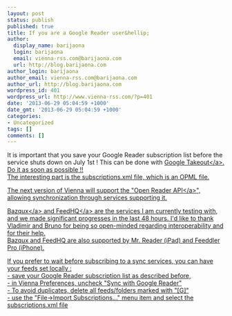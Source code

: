 ```yaml
---
layout: post
status: publish
published: true
title: If you are a Google Reader user&hellip;
author:
  display_name: barijaona
  login: barijaona
  email: vienna-rss.com@barijaona.com
  url: http://blog.barijaona.com
author_login: barijaona
author_email: vienna-rss.com@barijaona.com
author_url: http://blog.barijaona.com
wordpress_id: 401
wordpress_url: http://www.vienna-rss.com/?p=401
date: '2013-06-29 05:04:59 +1000'
date_gmt: '2013-06-29 05:04:59 +1000'
categories:
- Uncategorized
tags: []
comments: []
---
```

<p>It is important that you save your Google Reader subscription list before the service shuts down on July 1st ! This can be done with <a href="https:&#47;&#47;www.google.com&#47;takeout&#47;#custom:reader">Google Takeout<&#47;a>. Do it as soon as possible !!<br />
The interesting part is the subscriptions.xml file, which is an OPML file.</p>
<p>The next version of Vienna will support the "<a href="http:&#47;&#47;rss-sync.github.io&#47;Open-Reader-API&#47;rssconsensus&#47;">Open Reader API<&#47;a>", allowing synchronization through services supporting it.</p>
<p><a href="http:&#47;&#47;bazqux.com">Bazqux<&#47;a> and <a href="https:&#47;&#47;feedhq.org">FeedHQ<&#47;a> are the services I am currently testing with, and we made significant progresses in the last 48 hours. I'd like to thank Vladimir and Bruno for being so open-minded regarding interoperability and for their help.<br />
Bazqux and FeedHQ are also supported by Mr. Reader (iPad) and Feeddler Pro (iPhone).</p>
<p>If you prefer to wait before subscribing to a sync services, you can have your feeds set locally :<br />
- save your Google Reader subscription list as described before,<br />
- in Vienna Preferences, uncheck "Sync with Google Reader"<br />
- To avoid duplicates, delete all feeds&#47;folders marked with "[G]"<br />
- use the "File->Import Subscriptions&hellip;" menu item and select the subscriptions.xml file</p>
